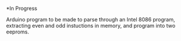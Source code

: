 \*In Progress

Arduino program to be made to parse through an Intel 8086 program, extracting even and odd instuctions in memory, and program into two eeproms.